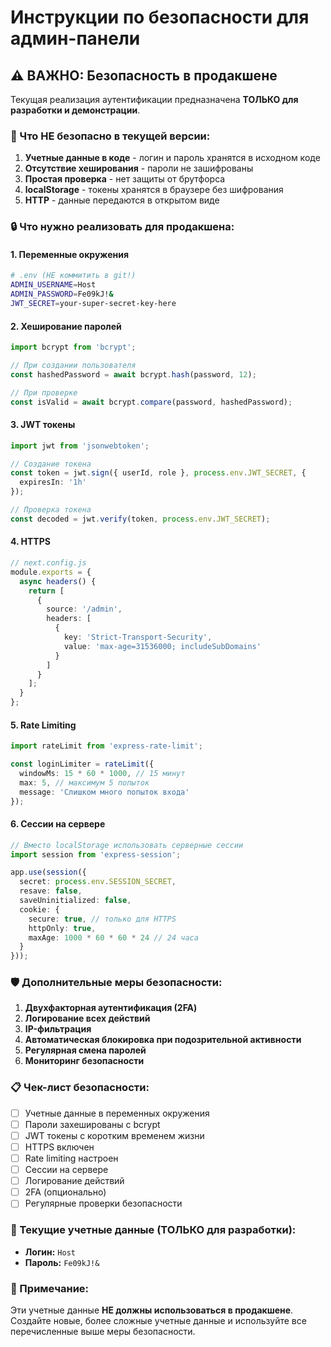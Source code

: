 # Инструкции по безопасности для админ-панели

## ⚠️ ВАЖНО: Безопасность в продакшене

Текущая реализация аутентификации предназначена **ТОЛЬКО для разработки и демонстрации**.

### 🚨 Что НЕ безопасно в текущей версии:

1. **Учетные данные в коде** - логин и пароль хранятся в исходном коде
2. **Отсутствие хеширования** - пароли не зашифрованы
3. **Простая проверка** - нет защиты от брутфорса
4. **localStorage** - токены хранятся в браузере без шифрования
5. **HTTP** - данные передаются в открытом виде

### 🔒 Что нужно реализовать для продакшена:

#### 1. Переменные окружения
```bash
# .env (НЕ коммитить в git!)
ADMIN_USERNAME=Host
ADMIN_PASSWORD=Fe09kJ!&
JWT_SECRET=your-super-secret-key-here
```

#### 2. Хеширование паролей
```typescript
import bcrypt from 'bcrypt';

// При создании пользователя
const hashedPassword = await bcrypt.hash(password, 12);

// При проверке
const isValid = await bcrypt.compare(password, hashedPassword);
```

#### 3. JWT токены
```typescript
import jwt from 'jsonwebtoken';

// Создание токена
const token = jwt.sign({ userId, role }, process.env.JWT_SECRET, { 
  expiresIn: '1h' 
});

// Проверка токена
const decoded = jwt.verify(token, process.env.JWT_SECRET);
```

#### 4. HTTPS
```typescript
// next.config.js
module.exports = {
  async headers() {
    return [
      {
        source: '/admin',
        headers: [
          {
            key: 'Strict-Transport-Security',
            value: 'max-age=31536000; includeSubDomains'
          }
        ]
      }
    ];
  }
};
```

#### 5. Rate Limiting
```typescript
import rateLimit from 'express-rate-limit';

const loginLimiter = rateLimit({
  windowMs: 15 * 60 * 1000, // 15 минут
  max: 5, // максимум 5 попыток
  message: 'Слишком много попыток входа'
});
```

#### 6. Сессии на сервере
```typescript
// Вместо localStorage использовать серверные сессии
import session from 'express-session';

app.use(session({
  secret: process.env.SESSION_SECRET,
  resave: false,
  saveUninitialized: false,
  cookie: { 
    secure: true, // только для HTTPS
    httpOnly: true,
    maxAge: 1000 * 60 * 60 * 24 // 24 часа
  }
}));
```

### 🛡️ Дополнительные меры безопасности:

1. **Двухфакторная аутентификация (2FA)**
2. **Логирование всех действий**
3. **IP-фильтрация**
4. **Автоматическая блокировка при подозрительной активности**
5. **Регулярная смена паролей**
6. **Мониторинг безопасности**

### 📋 Чек-лист безопасности:

- [ ] Учетные данные в переменных окружения
- [ ] Пароли захешированы с bcrypt
- [ ] JWT токены с коротким временем жизни
- [ ] HTTPS включен
- [ ] Rate limiting настроен
- [ ] Сессии на сервере
- [ ] Логирование действий
- [ ] 2FA (опционально)
- [ ] Регулярные проверки безопасности

### 🔐 Текущие учетные данные (ТОЛЬКО для разработки):

- **Логин:** `Host`
- **Пароль:** `Fe09kJ!&`

### 📝 Примечание:

Эти учетные данные **НЕ должны использоваться в продакшене**. 
Создайте новые, более сложные учетные данные и используйте все перечисленные выше меры безопасности.


